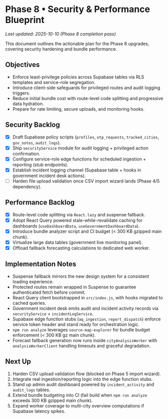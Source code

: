 # Phase 8 • Security & Performance Blueprint

_Last updated: 2025-10-10 (Phase 8 completion pass)_

This document outlines the actionable plan for the Phase 8 upgrades, covering security hardening and bundle performance.

## Objectives
- Enforce least-privilege policies across Supabase tables via RLS templates and service-role segregation.
- Introduce client-side safeguards for privileged routes and audit logging triggers.
- Reduce initial bundle cost with route-level code splitting and progressive data hydration.
- Prepare for rate limiting, secure uploads, and monitoring hooks.

## Security Backlog
- [x] Draft Supabase policy scripts (`profiles`, `otp_requests`, `tracked_cities`, `gov_notes`, `audit_logs`).
- [x] Ship `securityService` module for audit logging + privileged action confirmation.
- [x] Configure service-role edge functions for scheduled ingestion + reporting (stub endpoints).
- [x] Establish incident logging channel (Supabase table + hooks in government incident desk actions).
- [ ] Harden file upload validation once CSV import wizard lands (Phase 4/5 dependency).

## Performance Backlog
- [x] Route-level code splitting via `React.lazy` and suspense fallback.
- [x] Adopt React Query powered stale-while-revalidate caching for dashboards (`useDashboardData`, `useGovernmentDashboardData`).
- [x] Introduce bundle analyzer script and CI budget (< 300 KB gzipped main chunk).
- [x] Virtualize large data tables (government live monitoring panel).
- [x] Offload fallback forecasting calculations to dedicated web worker.

## Implementation Notes
- Suspense fallback mirrors the new design system for a consistent loading experience.
- Protected routes remain wrapped in Suspense to guarantee authenticated fetch before commit.
- React Query client bootstrapped in `src/index.js`, with hooks migrated to cached queries.
- Government incident desk emits audit and incident activity records via `securityService` + `incidentLogService`.
- Supabase edge function stubs (`aq_ingestion`, `report_dispatch`) enforce service token header and stand ready for orchestration logic.
- `npm run analyze` leverages `source-map-explorer` for bundle budget enforcement (< 300 KB gz main chunk).
- Forecast fallback generation now runs inside `cityAnalysisWorker` with `analysisWorkerClient` handling timeouts and graceful degradation.

## Next Up
1. Harden CSV upload validation flow (blocked on Phase 5 import wizard).
2. Integrate real ingestion/reporting logic into the edge function stubs.
3. Stand up admin audit dashboard powered by `incident_activity` and `audit_logs` tables.
4. Extend bundle budgeting into CI (fail build when `npm run analyze` exceeds 300 KB gzipped main chunk).
5. Expand worker coverage to multi-city overview computations if Supabase latency spikes.
